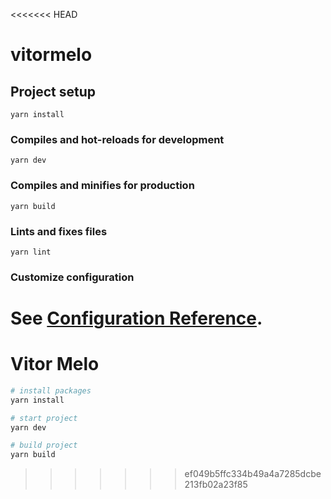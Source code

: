 <<<<<<< HEAD
# vitormelo

## Project setup

```
yarn install
```

### Compiles and hot-reloads for development

```
yarn dev
```

### Compiles and minifies for production

```
yarn build
```

### Lints and fixes files

```
yarn lint
```

### Customize configuration

See [Configuration Reference](https://cli.vuejs.org/config/).
=======
# Vitor Melo

```sh
# install packages
yarn install

# start project
yarn dev

# build project
yarn build
```
>>>>>>> ef049b5ffc334b49a4a7285dcbe213fb02a23f85
